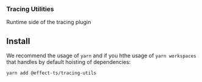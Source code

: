 ### Tracing Utilities

Runtime side of the tracing plugin

## Install

We recommend the usage of `yarn` and if you hthe usage of `yarn workspaces` that handles by default hoisting of dependencies:

```sh
yarn add @effect-ts/tracing-utils
```
